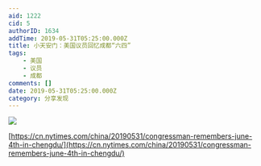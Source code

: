 ```yaml
---
aid: 1222
cid: 5
authorID: 1634
addTime: 2019-05-31T05:25:00.000Z
title: 小天安门：美国议员回忆成都“六四”
tags:
    - 美国
    - 议员
    - 成都
comments: []
date: 2019-05-31T05:25:00.000Z
category: 分享发现
---
```


![](https://telegra.ph/file/e5b1311f4d74bdad8809e.png)

[https://cn.nytimes.com/china/20190531/congressman-remembers-june-4th-in-chengdu/](https://cn.nytimes.com/china/20190531/congressman-remembers-june-4th-in-chengdu/)
